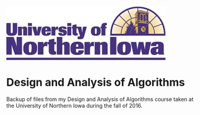 ![UNI](images/uni-logo.jpg?raw=true)

# Design and Analysis of Algorithms
Backup of files from my Design and Analysis of Algorithms course taken at the University of Northern Iowa during the fall of 2016.
